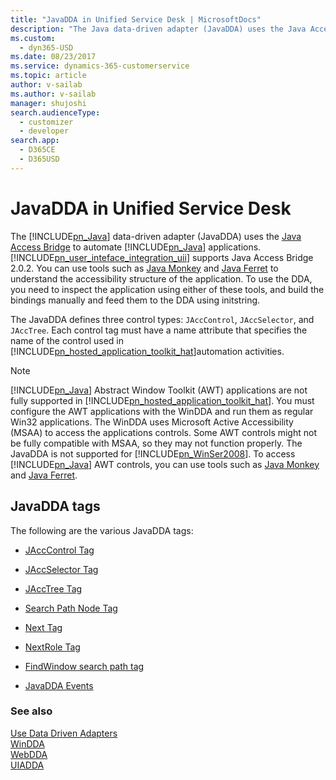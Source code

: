 ```yaml
---
title: "JavaDDA in Unified Service Desk | MicrosoftDocs"
description: "The Java data-driven adapter (JavaDDA) uses the Java Access Bridge to automate Java applications. User Interface Integration (UII) supports Java Access Bridge 2.0.2."
ms.custom: 
  - dyn365-USD
ms.date: 08/23/2017
ms.service: dynamics-365-customerservice
ms.topic: article
author: v-sailab
ms.author: v-sailab
manager: shujoshi
search.audienceType: 
  - customizer
  - developer
search.app: 
  - D365CE
  - D365USD
---
```

# JavaDDA in Unified Service Desk
The [!INCLUDE[pn_Java](../includes/pn-java.md)] data-driven adapter (JavaDDA) uses the [Java Access Bridge](https://www.oracle.com/technetwork/java/javase/tech/index-jsp-136191.html) to automate [!INCLUDE[pn_Java](../includes/pn-java.md)] applications. [!INCLUDE[pn_user_inteface_integration_uii](../includes/pn-user-interface-integration-uii.md)] supports Java Access Bridge 2.0.2. You can use tools such as [Java Monkey](https://docs.oracle.com/javase/accessbridge/2.0.2/javamonkey.htm) and [Java Ferret](https://docs.oracle.com/javase/accessbridge/2.0.2/javaferret.htm) to understand the accessibility structure of the application. To use the DDA, you need to inspect the application using either of these tools, and build the bindings manually and feed them to the DDA using initstring.  
  
 The JavaDDA defines three control types:  `JAccControl`, `JAccSelector`, and `JAccTree`. Each control tag must have a name attribute that specifies the name of the control used in [!INCLUDE[pn_hosted_application_toolkit_hat](../includes/pn-hosted-application-toolkit-hat.md)]automation activities.  
  
> [!NOTE]
> [!INCLUDE[pn_Java](../includes/pn-java.md)] Abstract Window Toolkit (AWT) applications are not fully supported in [!INCLUDE[pn_hosted_application_toolkit_hat](../includes/pn-hosted-application-toolkit-hat.md)]. You must configure the AWT applications with the WinDDA and run them as regular Win32 applications. The WinDDA uses Microsoft Active Accessibility (MSAA) to access the applications controls. Some AWT controls might not be fully compatible with MSAA, so they may not function properly. The JavaDDA is not supported for [!INCLUDE[pn_WinSer2008](../includes/pn-winser2008.md)]. To access [!INCLUDE[pn_Java](../includes/pn-java.md)] AWT controls, you can use tools such as [Java Monkey](https://docs.oracle.com/javase/accessbridge/2.0.2/javamonkey.htm) and [Java Ferret](https://docs.oracle.com/javase/accessbridge/2.0.2/javaferret.htm).  
  
## JavaDDA tags  
 The following are the various JavaDDA tags:  
  
-   [JAccControl Tag](../unified-service-desk/jacc-control-tag.md)  
  
-   [JAccSelector Tag](../unified-service-desk/jacc-selector-tag.md)  
  
-   [JAccTree Tag](../unified-service-desk/jacc-tree-tag.md)  
  
-   [Search Path Node Tag](../unified-service-desk/search-path-node-tag.md)  
  
-   [Next Tag](../unified-service-desk/next-tag-javadda.md) [](../unified-service-desk/next-tag-javadda.md "Next Tag")  
  
-   [NextRole Tag](../unified-service-desk/nextrole-tag.md) [](../unified-service-desk/nextrole-tag.md "NextRole Tag")  
  
-   [FindWindow search path tag](../unified-service-desk/find-window-search-path-tag.md)  
  
-   [JavaDDA Events](../unified-service-desk/java-dda-events.md)  
  
### See also  
 [Use Data Driven Adapters](../unified-service-desk/use-data-driven-adapters-ddas.md)   
 [WinDDA](../unified-service-desk/windda.md)   
 [WebDDA](../unified-service-desk/web-dda.md)   
 [UIADDA](../unified-service-desk/uiadda.md)
